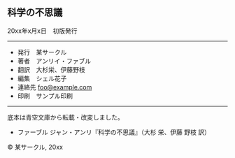 <section id="colophon" role="doc-colophon">

## 科学の不思議

20xx年x月x日　初版発行

----------------

- 発行　某サークル
- 著者　アンリイ・ファブル
- 翻訳　大杉栄、伊藤野枝
- 編集　シェル花子
- 連絡先 foo@example.com
- 印刷　サンプル印刷

----------------

底本は青空文庫から転載・改変しました。

- ファーブル ジャン・アンリ『科学の不思議』（大杉 栄、伊藤 野枝 訳）

© 某サークル, 20xx

</section>
